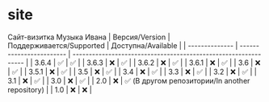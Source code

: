 # site
Сайт-визитка Музыка Ивана
| Версия/Version | Поддерживается/Supported | Доступна/Available                                              |
| -------------- | ------------------------ | --------------------------------------------------------------- |
| 3.6.4          | :white_check_mark:       | :white_check_mark:                                              |
| 3.6.3          | :x:                      | :white_check_mark:                                              |
| 3.6.2          | :x:                      | :white_check_mark:                                              |
| 3.6.1          | :x:                      | :white_check_mark:                                              |
| 3.6            | :x:                      | :white_check_mark:                                              |
| 3.5.1          | :x:                      | :white_check_mark:                                              |
| 3.5            | :x:                      | :white_check_mark:                                              |
| 3.4            | :x:                      | :white_check_mark:                                              |
| 3.3            | :x:                      | :white_check_mark:                                              |
| 3.2            | :x:                      | :white_check_mark:                                              |
| 3.1            | :x:                      | :white_check_mark:                                              |
| 3.0            | :x:                      | :white_check_mark:                                              |
| 2.0            | :x:                      | :white_check_mark: (В другом репозитории/In another repository) |
| 1.0            | :x:                      | :x:                                                             |
